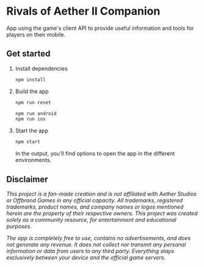 # Rivals of Aether II Companion

App using the game's client API to provide useful information and tools for players on their mobile.

## Get started

1. Install dependencies

   ```bash
   npm install
   ```

2. Build the app

   ```bash
   npm run reset
   ```

   ```bash
   npm run android
   npm run ios
   ```

3. Start the app

   ```bash
   npm start
   ```

   In the output, you'll find options to open the app in the different environments.

## Disclaimer

_This project is a fan-made creation and is not affiliated with Aether Studios or Offbrand Games in any official capacity. All trademarks, registered trademarks, product names, and company names or logos mentioned herein are the property of their respective owners. This project was created solely as a community resource, for entertainment and educational purposes._

_The app is completely free to use, contains no advertisements, and does not generate any revenue. It does not collect nor transmit any personal information or data from users to any third party. Everything stays exclusively between your device and the official game servers._

